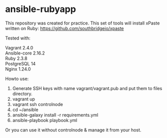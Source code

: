 # ansible-rubyapp
This repository was created for practice.
This set of tools will install xPaste written on Ruby: https://github.com/southbridgeio/xpaste

Tested with:

Vagrant 2.4.0<br />
Ansible-core 2.16.2<br />
Ruby 2.3.8<br />
PostgreSQL 14<br />
Nginx 1.24.0<br />

Howto use:

1. Generate SSH keys with name vagrant/vagrant.pub and put them to files directory.
2. vagrant up
3. vagrant ssh controlnode
4. cd ~/ansible
5. ansible-galaxy install -r requirements.yml
6. ansible-playbook playbook.yml

Or you can use it without controlnode & manage it from your host.
